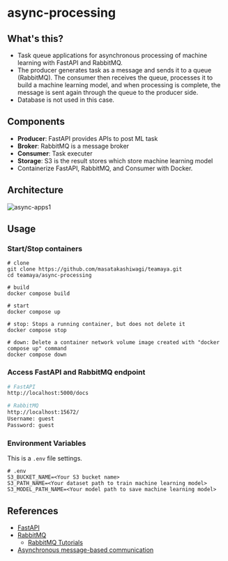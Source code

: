 # async-processing
## What's this?
- Task queue applications for asynchronous processing of machine learning with FastAPI and RabbitMQ.
- The producer generates task as a message and sends it to a queue (RabbitMQ). The consumer then receives the queue, processes it to build a machine learning model, and when processing is complete, the message is sent again through the queue to the producer side.
- Database is not used in this case.

## Components
- **Producer**: FastAPI provides APIs to post ML task
- **Broker**: RabbitMQ is a message broker
- **Consumer**: Task executer
- **Storage**: S3 is the result stores which store machine learning model
- Containerize FastAPI, RabbitMQ, and Consumer with Docker.

## Architecture
![async-apps1](https://user-images.githubusercontent.com/37064567/163514038-41484608-3590-4887-af77-25514d1d0843.png)

## Usage
### Start/Stop containers
```docker
# clone
git clone https://github.com/masatakashiwagi/teamaya.git
cd teamaya/async-processing

# build
docker compose build

# start
docker compose up

# stop: Stops a running container, but does not delete it
docker compose stop

# down: Delete a container network volume image created with "docker compose up" command
docker compose down
```

### Access FastAPI and RabbitMQ endpoint
```bash
# FastAPI
http://localhost:5000/docs

# RabbitMQ
http://localhost:15672/
Username: guest
Password: guest
```

### Environment Variables
This is a `.env` file settings.
```
# .env
S3_BUCKET_NAME=<Your S3 bucket name>
S3_PATH_NAME=<Your dataset path to train machine learning model>
S3_MODEL_PATH_NAME=<Your model path to save machine learning model>
```

## References
- [FastAPI](https://fastapi.tiangolo.com/)
- [RabbitMQ](https://www.rabbitmq.com/)
    - [RabbitMQ Tutorials](https://github.com/rabbitmq/rabbitmq-tutorials)
- [Asynchronous message-based communication](https://docs.microsoft.com/en-us/dotnet/architecture/microservices/architect-microservice-container-applications/asynchronous-message-based-communication)
